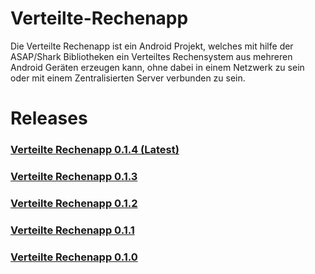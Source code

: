 # Verteilte-Rechenapp

Die Verteilte Rechenapp ist ein Android Projekt, welches mit hilfe der ASAP/Shark Bibliotheken
ein Verteiltes Rechensystem aus mehreren Android Geräten erzeugen kann, ohne dabei in einem Netzwerk
zu sein oder mit einem Zentralisierten Server verbunden zu sein.

# Releases

### [Verteilte Rechenapp 0.1.4 (Latest)](https://github.com/4l3xand3r/Verteilte-Rechenapp/releases/tag/v0.1.4)
### [Verteilte Rechenapp 0.1.3](https://github.com/4l3xand3r/Verteilte-Rechenapp/releases/tag/v0.1.3)
### [Verteilte Rechenapp 0.1.2](https://github.com/4l3xand3r/Verteilte-Rechenapp/releases/tag/v0.1.2)
### [Verteilte Rechenapp 0.1.1](https://github.com/4l3xand3r/Verteilte-Rechenapp/releases/tag/v0.1.1)
### [Verteilte Rechenapp 0.1.0](https://github.com/4l3xand3r/Verteilte-Rechenapp/releases/tag/v0.1.0)
